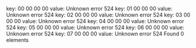 key:
00 00 00 00
value:
Unknown error 524
key:
01 00 00 00
value:
Unknown error 524
key:
02 00 00 00
value:
Unknown error 524
key:
03 00 00 00
value:
Unknown error 524
key:
04 00 00 00
value:
Unknown error 524
key:
05 00 00 00
value:
Unknown error 524
key:
06 00 00 00
value:
Unknown error 524
key:
07 00 00 00
value:
Unknown error 524
Found 0 elements
